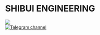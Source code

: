 # SHIBUI ENGINEERING
[![](https://dcbadge.vercel.app/api/server/xVM25nypkx)](https://discord.gg/xVM25nypkx)<br>
[![Telegram channel](https://img.shields.io/badge/Telegram-2CA5E0?style=for-the-badge&logo=telegram&logoColor=white)](https://t.me/shibui_engineering)

